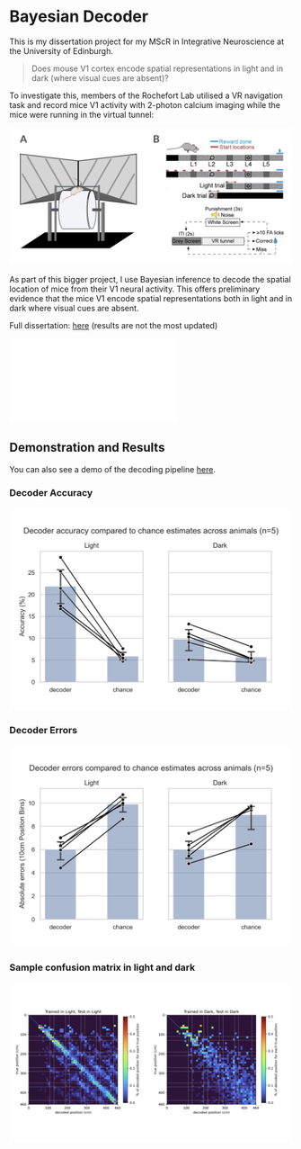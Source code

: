 # Bayesian Decoder

This is my dissertation project for my MScR in Integrative Neuroscience at the University of Edinburgh.

> Does mouse V1 cortex encode spatial representations in light and in dark (where visual cues are absent)?

To investigate this, members of the Rochefort Lab utilised a VR navigation task and record mice V1 activity with 2-photon calcium imaging while the mice were running in the virtual tunnel:

![experimental_setup](./assets/experimental_setup.png)

As part of this bigger project, I use Bayesian inference to decode the spatial location of mice from their V1 neural activity. This offers preliminary evidence that the mice V1 encode spatial representations both in light and in dark where visual cues are absent.

Full dissertation:
[here](https://drive.google.com/file/d/1aufyHlR_6vslDHpS80ekPQCx5uOTfaKf/view?usp=sharing) (results are not the most updated)

![here](./assets/MScR%20Dissertation.pdf)

## Demonstration and Results
You can also see a demo of the decoding pipeline
[here](scripts/demo.ipynb).


### Decoder Accuracy
![accuracy](./assets/accuracy_all.png)

### Decoder Errors
![errors](./assets/errors_all.png)

### Sample confusion matrix in light and dark
![confusion_mtx_lgtlgt](./assets/Octavius_confusion_mtx.jpeg)